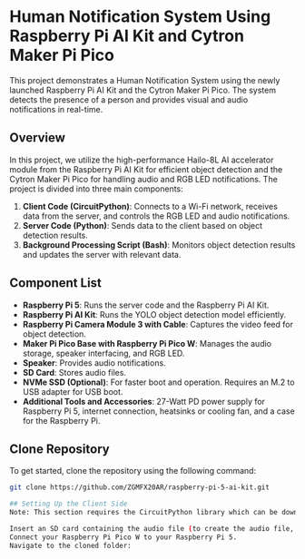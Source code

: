 # Human Notification System Using Raspberry Pi AI Kit and Cytron Maker Pi Pico

This project demonstrates a Human Notification System using the newly launched Raspberry Pi AI Kit and the Cytron Maker Pi Pico. The system detects the presence of a person and provides visual and audio notifications in real-time.

## Overview

In this project, we utilize the high-performance Hailo-8L AI accelerator module from the Raspberry Pi AI Kit for efficient object detection and the Cytron Maker Pi Pico for handling audio and RGB LED notifications. The project is divided into three main components:

1. **Client Code (CircuitPython)**: Connects to a Wi-Fi network, receives data from the server, and controls the RGB LED and audio notifications.
2. **Server Code (Python)**: Sends data to the client based on object detection results.
3. **Background Processing Script (Bash)**: Monitors object detection results and updates the server with relevant data.

## Component List

- **Raspberry Pi 5**: Runs the server code and the Raspberry Pi AI Kit.
- **Raspberry Pi AI Kit**: Runs the YOLO object detection model efficiently.
- **Raspberry Pi Camera Module 3 with Cable**: Captures the video feed for object detection.
- **Maker Pi Pico Base with Raspberry Pi Pico W**: Manages the audio storage, speaker interfacing, and RGB LED.
- **Speaker**: Provides audio notifications.
- **SD Card**: Stores audio files.
- **NVMe SSD (Optional)**: For faster boot and operation. Requires an M.2 to USB adapter for USB boot.
- **Additional Tools and Accessories**: 27-Watt PD power supply for Raspberry Pi 5, internet connection, heatsinks or cooling fan, and a case for the Raspberry Pi.

## Clone Repository

To get started, clone the repository using the following command:

```bash
git clone https://github.com/ZGMFX20AR/raspberry-pi-5-ai-kit.git

## Setting Up the Client Side
Note: This section requires the CircuitPython library which can be downloaded here.

Insert an SD card containing the audio file (to create the audio file, you may follow this tutorial).
Connect your Raspberry Pi Pico W to your Raspberry Pi 5.
Navigate to the cloned folder:
